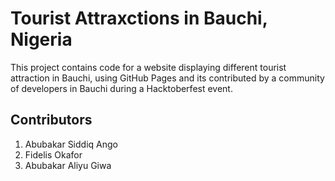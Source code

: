# Tourist Attraxctions in Bauchi, Nigeria

This project contains code for a website displaying different tourist attraction in Bauchi, using GitHub Pages and its contributed by a community of developers in Bauchi during a Hacktoberfest event.

## Contributors
1. Abubakar Siddiq Ango
2. Fidelis Okafor
3. Abubakar Aliyu Giwa
